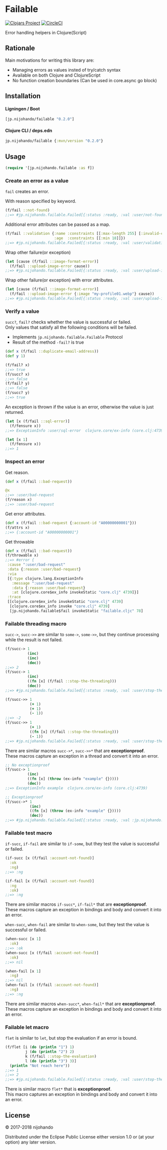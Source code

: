 # Failable

[![Clojars Project](https://img.shields.io/clojars/v/jp.nijohando/failable.svg)](https://clojars.org/jp.nijohando/failable)
[![CircleCI](https://circleci.com/gh/nijohando/failable.svg?style=shield)](https://circleci.com/gh/nijohando/failable)

Error handling helpers in Clojure(Script)

## Rationale

Main motivations for writing this library are:

* Managing errors as values insted of try/catch syntax
* Available on both Clojure and ClojureScript
* No function creation boundaries (Can be used in core.async go block)

## Installation

#### Ligningen / Boot

```clojure
[jp.nijohando/failable "0.2.0"]
```

#### Clojure CLI / deps.edn

```clojure
jp.nijohando/failable {:mvn/version "0.2.0"}
```

## Usage 

```clojure
(require '[jp.nijohando.failable :as f])
```

### Create an error as a value

`fail` creates an error.

With reason specified by keyword.

```clojure
(f/fail ::not-found)
;;=> #jp.nijohando.failable.Failed[{:status :ready, :val :user/not-found} 0x18205c08]
```

Additional error attributes can be passed as a map.

```clojure
(f/fail ::validation {:name :constraints [[:max-length 255] [:invalid-chars ["&" "$"]]]
                      :age  :constraints [[:min 18]]})
;;=> #jp.nijohando.failable.Failed[{:status :ready, :val :user/validation} 0x1f711438]
```

Wrap other failure(or exception)

```clojure
(let [cause (f/fail ::image-format-error)]
  (f/fail ::upload-image-error cause))
;;=> #jp.nijohando.failable.Failed[{:status :ready, :val :user/upload-image-error} 0x3138f7b9]
```

Wrap other failure(or exception) with error attributes.

```clojure
(let [cause (f/fail ::image-format-error)]
  (f/fail ::upload-image-error {:image "my-profile01.webp"} cause))
;;=> #jp.nijohando.failable.Failed[{:status :ready, :val :user/upload-image-error} 0x9eeff19]
```

### Verify a value

`succ?`, `fail?` checks whether the value is successful or failed.  
Only values that satisfy all the following conditions will be failed.

* Implements `jp.nijohando.failable.Failable` Protocol
* Result of the method `-fail?` is true

```clojure
(def x (f/fail ::duplicate-email-address))
(def y 1)

(f/fail? x)
;;=> true
(f/succ? x)
;;=> false
(f/fail? y)
;;=> false
(f/succ? y)
;;=> true
```


An exception is thrown if the value is an error, otherwise the value is just returned.

```clojure
(let [x (f/fail ::sql-error)]
  (f/fensure x))
;;=> ExceptionInfo :user/sql-error  clojure.core/ex-info (core.clj:4739)
```

```clojure
(let [x 1]
  (f/fensure x))
;;=> 1
```


### Inspect an error

Get reason.

```clojure
(def x (f/fail ::bad-request))

@x
;;=> :user/bad-request
(f/reason x)
;;=> :user/bad-request
```

Get error attributes.

```clojure
(def x (f/fail ::bad-request {:account-id "A00000000001"}))
(f/attrs x)
;;=> {:account-id "A00000000001"}
```

Get throwable

```clojure
(def x (f/fail ::bad-request))
(f/throwable x)
;;=> #error {
 :cause ":user/bad-request"
 :data {:reason :user/bad-request}
 :via
 [{:type clojure.lang.ExceptionInfo
   :message ":user/bad-request"
   :data {:reason :user/bad-request}
   :at [clojure.core$ex_info invokeStatic "core.clj" 4739]}]
 :trace
 [[clojure.core$ex_info invokeStatic "core.clj" 4739]
  [clojure.core$ex_info invoke "core.clj" 4739]
  [jp.nijohando.failable$fail invokeStatic "failable.cljc" 78]
```

### Failable threading macro

`succ->`, `succ->>` are similar to `some->`, `some->>`, but they continue processing while the result is not failed.

```clojure
(f/succ-> 1
          (inc)
          (inc)
          (dec))
;;=> 2
(f/succ-> 1
          (inc)
          ((fn [x] (f/fail ::stop-the-threading)))
          (dec))
;;=> #jp.nijohando.failable.Failed[{:status :ready, :val :user/stop-the-threading} 0x3bc1711d]
```

```clojure
(f/succ->> 1
           (+ 1)
           (+ 1)
           (- 1))
;;=> -2
(f/succ->> 1
           (+ 1)
           ((fn [x] (f/fail ::stop-the-threading)))
           (- 1))
;;=> #jp.nijohando.failable.Failed[{:status :ready, :val :user/stop-the-threading} 0x1baba519]
```

There are similar macros `succ->*`, `succ->>*` that are **exceptionproof**.  
These macros capture an exception in a thread and convert it into an error.

```clojure
;; No exceptionproof
(f/succ-> 1
          (inc)
          ((fn [x] (throw (ex-info "example" {}))))
          (dec))
;;=> ExceptionInfo example  clojure.core/ex-info (core.clj:4739)
```

```clojure
;; Exceptionproof
(f/succ->* 1
           (inc)
           ((fn [x] (throw (ex-info "example" {}))))
           (dec))
;;=> #jp.nijohando.failable.Failed[{:status :ready, :val :jp.nijohando.failable/exceptionproof} 0x2d088638]
```

### Failable test macro


`if-succ`, `if-fail` are similar to `if-some`, but they test the value is successful or failed.

```clojure
(if-succ [x (f/fail :account-not-found)]
  :ok
  :ng)
;;=> :ng
```

```clojure
(if-fail [x (f/fail :account-not-found)]
  :ng
  :ok)
;;=> :ng
```

There are similar macros `if-succ*`, `if-fail*` that are **exceptionproof**.  
These macros capture an exception in bindings and body and convert it into an error.

`when-succ`, `when-fail` are similar to `when-some`, but they test the value is successful or failed.

```clojure
(when-succ [x 1]
  :ok)
;;=> :ok
(when-succ [x (f/fail :account-not-found)]
  :ok)
;;=> nil

```

```clojure
(when-fail [x 1]
  :ng)
;;=> nil
(when-fail [x (f/fail :account-not-found)]
  :ng)
;;=> :ng

```

There are similar macros `when-succ*`, `when-fail*` that are **exceptionproof**.  
These macros capture an exception in bindings and body and convert it into an error.


### Failable let macro

`flet` is similar to `let`, but stop the evaluation if an error is bound.

```clojure
(f/flet [i (do (println "1") 1)
         j (do (println "2") 2)
         k (f/fail ::stop-the-evaluation)
         l (do (println "3") 3)]
  (println "Not reach here"))
;;=> 1
;;=> 2
;;=> #jp.nijohando.failable.Failed[{:status :ready, :val :user/stop-the-evaluation} 0x5f7f672e]
```

There is similar macro `flet*` that is **exceptionproof**.  
This macro captures an exception in bindings and body and convert it into an error.


## License

© 2017-2018 nijohando  

Distributed under the Eclipse Public License either version 1.0 or (at
your option) any later version.
